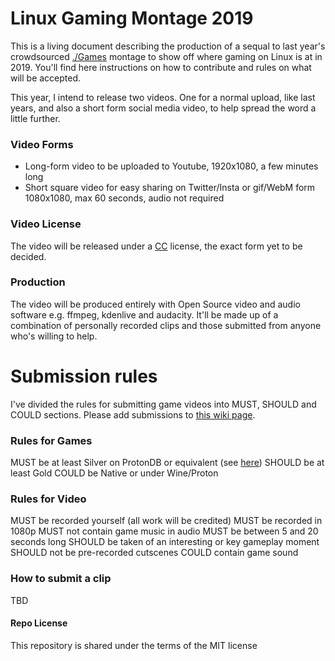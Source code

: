# Linux Gaming Montage 2019
This is a living document describing the production of a sequal to last year's crowdsourced [./Games](https://youtu.be/3U8bLArlRXw) montage to show off where gaming on Linux is at in 2019. You'll find here instructions on how to contribute and rules on what will be accepted.

This year, I intend to release two videos. One for a normal upload, like last years, and also a short form social media video, to help spread the word a little further.

### Video Forms
* Long-form video to be uploaded to Youtube, 1920x1080, a few minutes long
* Short square video for easy sharing on Twitter/Insta or gif/WebM form 1080x1080, max 60 seconds, audio not required

### Video License
The video will be released under a [CC](https://creativecommons.org/licenses/) license, the exact form yet to be decided.

### Production
The video will be produced entirely with Open Source video and audio software e.g. ffmpeg, kdenlive and audacity. It'll be made up of a combination of personally recorded clips and those submitted from anyone who's willing to help.

# Submission rules 
I've divided the rules for submitting game videos into MUST, SHOULD and COULD sections. Please add submissions to [this wiki page](https://github.com/mdiluz/linux-video-2019/wiki/Game-Clips).

### Rules for Games
MUST be at least Silver on ProtonDB or equivalent (see [here](https://wiki.winehq.org/AppDB_Rating_Definitions))
SHOULD be at least Gold
COULD be Native or under Wine/Proton

### Rules for Video
MUST be recorded yourself (all work will be credited) 
MUST be recorded in 1080p
MUST not contain game music in audio
MUST be between 5 and 20 seconds long
SHOULD be taken of an interesting or key gameplay moment
SHOULD not be pre-recorded cutscenes
COULD contain game sound

### How to submit a clip
TBD

#### Repo License
This repository is shared under the terms of the MIT license
